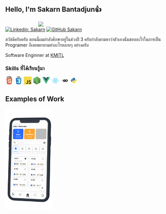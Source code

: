<h2> Hello, I'm Sakarn Bantadjun👍</h2>

<img align='right' src="https://media.giphy.com/media/RbDKaczqWovIugyJmW/giphy.gif" width="400">

[![Linkedin: Sakarn](https://img.shields.io/badge/-Sakarn-blue?style=flat-square&logo=Linkedin&logoColor=white&link=https://www.linkedin.com/in/sakarn-buntudjun-28127b209/)](https://www.linkedin.com/in/sakarn-buntudjun-28127b209/)
[![GitHub Sakarn](https://img.shields.io/github/followers/macsakarn?label=follow&style=social)](https://github.com/macsakarn)

<p>สวัสดีครับครับ ตอนนี้ผมกำลังศึกษาอยู่ในช่วงปี 3 ครับกำลังตามหาว่าตัวเองนั่นชอบอะไรในการเป็น Programer ก็เลยพยายามทำอะไรหลายๆ อย่างครับ</p>
<p>Software Enginner at <a href="https://www.it.kmitl.ac.th/en/">KMITL</a></p>

### Skills ที่ได้เรียนรู้มา
<code><img height="25" src="https://raw.githubusercontent.com/github/explore/80688e429a7d4ef2fca1e82350fe8e3517d3494d/topics/html/html.png"></code>
<code><img height="25" src="https://raw.githubusercontent.com/github/explore/80688e429a7d4ef2fca1e82350fe8e3517d3494d/topics/css/css.png"></code>
<code><img height="25" src="https://raw.githubusercontent.com/github/explore/80688e429a7d4ef2fca1e82350fe8e3517d3494d/topics/javascript/javascript.png"></code>
<code><img height="25" src="https://raw.githubusercontent.com/github/explore/80688e429a7d4ef2fca1e82350fe8e3517d3494d/topics/nodejs/nodejs.png"></code>
<code><img height="25" src="https://raw.githubusercontent.com/github/explore/80688e429a7d4ef2fca1e82350fe8e3517d3494d/topics/vue/vue.png"></code>
<code><img height="25" src="https://raw.githubusercontent.com/github/explore/80688e429a7d4ef2fca1e82350fe8e3517d3494d/topics/react/react.png"></code>
<code><img height="25" src="https://raw.githubusercontent.com/github/explore/80688e429a7d4ef2fca1e82350fe8e3517d3494d/topics/go/go.png"></code>
<code><img height="25" src="https://raw.githubusercontent.com/github/explore/80688e429a7d4ef2fca1e82350fe8e3517d3494d/topics/python/python.png"></code>

## Examples of Work
<img src="https://github.com/macsakarn/macsakarn/blob/main/image/First%20App.png" width="150" >

